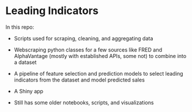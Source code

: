 # Leading Indicators
In this repo:

-  Scripts used for scraping, cleaning, and aggregating data
-  Webscraping python classes for a few sources like FRED and AlphaVantage (mostly with established APIs, some not) to combine into a dataset
-  A pipeline of feature selection and prediction models to select leading indicators from the dataset and model predicted sales
-  A Shiny app

-  Still has some older notebooks, scripts, and visualizations

